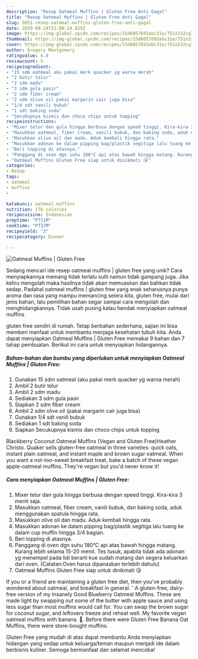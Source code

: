 ```yaml
---
description: "Resep Oatmeal Muffins | Gluten Free Anti Gagal"
title: "Resep Oatmeal Muffins | Gluten Free Anti Gagal"
slug: 3651-resep-oatmeal-muffins-gluten-free-anti-gagal
date: 2020-09-24T21:08:14.829Z
image: https://img-global.cpcdn.com/recipes/15d6057693abc31e/751x532cq70/oatmeal-muffins-gluten-free-foto-resep-utama.jpg
thumbnail: https://img-global.cpcdn.com/recipes/15d6057693abc31e/751x532cq70/oatmeal-muffins-gluten-free-foto-resep-utama.jpg
cover: https://img-global.cpcdn.com/recipes/15d6057693abc31e/751x532cq70/oatmeal-muffins-gluten-free-foto-resep-utama.jpg
author: Gregory Montgomery
ratingvalue: 4.8
reviewcount: 5
recipeingredient:
- "15 sdm oatmeal aku pakai merk quacker yg warna merah"
- "2 butir telur"
- "2 sdm madu"
- "3 sdm gula pasir"
- "2 sdm fiber cream"
- "2 sdm olive oil pakai margarin cair juga bisa"
- "1/4 sdt vanili bubuk"
- "1 sdt baking soda"
- "Secukupnya kismis dan choco chips untuk topping"
recipeinstructions:
- "Mixer telur dan gula hingga berbusa dengan speed tinggi. Kira-kira 3 menit saja."
- "Masukkan oatmeal, fiber cream, vanili bubuk, dan baking soda, aduk menggunakan spatula hingga rata."
- "Masukkan olive oil dan madu. Aduk kembali hingga rata."
- "Masukkan adonan ke dalam pipping bag/plastik segitiga lalu tuang ke dalam cup muffin hingga 3/4 bagian."
- "Beri topping di atasnya."
- "Panggang di oven dgn suhu 180°C api atas bawah hingga matang. Kurang lebih selama 15-20 menit. Tes tusuk, apabila tidak ada adonan yg menempel pada lidi berarti kue sudah matang dan segera keluarkan dari oven. (Catatan:Oven harus dipanaskan terlebih dahulu)"
- "Oatmeal Muffins Gluten Free siap untuk dinikmati 😘"
categories:
- Resep
tags:
- oatmeal
- muffins
- 

katakunci: oatmeal muffins  
nutrition: 176 calories
recipecuisine: Indonesian
preptime: "PT11M"
cooktime: "PT37M"
recipeyield: "3"
recipecategory: Dinner

---
```



![Oatmeal Muffins | Gluten Free](https://img-global.cpcdn.com/recipes/15d6057693abc31e/751x532cq70/oatmeal-muffins-gluten-free-foto-resep-utama.jpg)

Sedang mencari ide resep oatmeal muffins | gluten free yang unik? Cara menyiapkannya memang tidak terlalu sulit namun tidak gampang juga. Jika keliru mengolah maka hasilnya tidak akan memuaskan dan bahkan tidak sedap. Padahal oatmeal muffins | gluten free yang enak seharusnya punya aroma dan rasa yang mampu memancing selera kita.
 gluten free, mulai dari jenis bahan, lalu pemilihan bahan segar sampai cara mengolah dan menghidangkannya. Tidak usah pusing kalau hendak menyiapkan oatmeal muffins 

 gluten free sendiri di rumah. Tetap berbahan sederhana, sajian ini bisa memberi manfaat untuk membantu menjaga kesehatan tubuh kita. Anda dapat menyiapkan Oatmeal Muffins | Gluten Free memakai 9 bahan dan 7 tahap pembuatan. Berikut ini cara untuk menyiapkan hidangannya.

<!--inarticleads1-->

##### Bahan-bahan dan bumbu yang diperlukan untuk menyiapkan Oatmeal Muffins | Gluten Free:

1. Gunakan 15 sdm oatmeal (aku pakai merk quacker yg warna merah)
1. Ambil 2 butir telur
1. Ambil 2 sdm madu
1. Sediakan 3 sdm gula pasir
1. Siapkan 2 sdm fiber cream
1. Ambil 2 sdm olive oil (pakai margarin cair juga bisa)
1. Gunakan 1/4 sdt vanili bubuk
1. Sediakan 1 sdt baking soda
1. Siapkan Secukupnya kismis dan choco chips untuk topping


Blackberry Coconut Oatmeal Muffins (Vegan and Gluten Free)Heather Christo. Quaker sells gluten-free oatmeal in three varieties: quick oats, instant plain oatmeal, and instant maple and brown sugar oatmeal. When you want a not-too-sweet breakfast treat, bake a batch of these vegan apple-oatmeal muffins. They&#39;re vegan but you&#39;d never know it! 

<!--inarticleads2-->

##### Cara menyiapkan Oatmeal Muffins | Gluten Free:

1. Mixer telur dan gula hingga berbusa dengan speed tinggi. Kira-kira 3 menit saja.
1. Masukkan oatmeal, fiber cream, vanili bubuk, dan baking soda, aduk menggunakan spatula hingga rata.
1. Masukkan olive oil dan madu. Aduk kembali hingga rata.
1. Masukkan adonan ke dalam pipping bag/plastik segitiga lalu tuang ke dalam cup muffin hingga 3/4 bagian.
1. Beri topping di atasnya.
1. Panggang di oven dgn suhu 180°C api atas bawah hingga matang. Kurang lebih selama 15-20 menit. Tes tusuk, apabila tidak ada adonan yg menempel pada lidi berarti kue sudah matang dan segera keluarkan dari oven. (Catatan:Oven harus dipanaskan terlebih dahulu)
1. Oatmeal Muffins Gluten Free siap untuk dinikmati 😘


If you or a friend are maintaining a gluten free diet, then you&#39;ve probably wondered about oatmeal, and breakfast in general. &#39; A gluten-free, dairy-free version of my Insanely Good Blueberry Oatmeal Muffins. These are made light by swapping out some of the butter with apple sauce and using less sugar than most muffins would call for. You can swap the brown sugar for coconut sugar, and leftovers freeze and reheat well. My favorite vegan oatmeal muffins with banana. 🙂. Before there were Gluten Free Banana Oat Muffins, there were store-bought muffins. 

 Gluten Free yang mudah di atas dapat membantu Anda menyiapkan hidangan yang sedap untuk keluarga/teman maupun menjadi ide dalam berbisnis kuliner. Semoga bermanfaat dan selamat mencoba!
